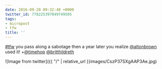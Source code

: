 ```yaml
---
date: 2016-09-20 09:32:48 +0000
twitter_id: 778225397049749505
tags:
- micropost
- tfw
title: ''
---
```


[#tfw](https://twitter.com/hashtag/tfw) you pass along a sabotage then a year later you realize [@altonbrown](https://twitter.com/altonbrown) used it! +[@timehop](https://twitter.com/timehop) [@britthildreth](https://twitter.com/britthildreth)

![Image from twitter]({{ "/" | relative_url  }}images/CszP37SXgAAP3Ae.jpg)
